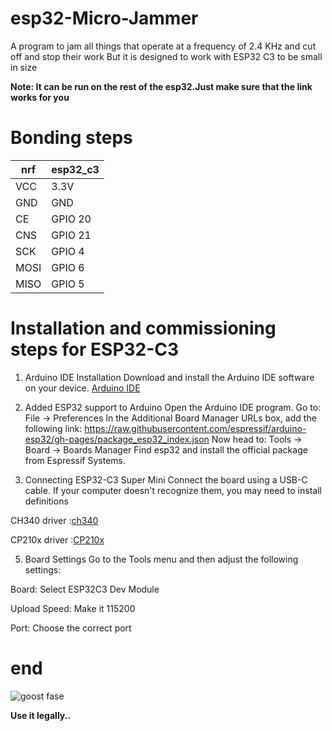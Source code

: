 # esp32-Micro-Jammer

A program to jam all things that operate at a frequency of 2.4 KHz and cut off and stop their work 
But it is designed to work with ESP32 C3 to be small in size

**Note: It can be run on the rest of the esp32.Just make sure that the link works for you**
# Bonding steps
<table>
  <thead>
    <tr>
      <th>nrf</th>
      <th>esp32_c3</th>
    </tr>
  </thead>
  <tbody>
    <tr>
      <td>VCC</td>
      <td>3.3V</td>
    </tr>
    <tr>
      <td>GND</td>
      <td>GND</td>
    </tr>
    <tr>
      <td>CE</td>
      <td>GPIO 20</td>
    </tr>
     <tr>
      <td>CNS</td>
      <td>GPIO 21</td>
    </tr>
     <tr>
      <td>SCK</td>
      <td>GPIO 4</td>
    </tr>
    </tr>
     <tr>
      <td>MOSI</td>
      <td>GPIO 6</td>
    </tr>
    <tr>
      <td>MISO</td>
      <td>GPIO 5</td>
    </tr>
  </tbody>
</table>


# Installation and commissioning steps for ESP32-C3
1. Arduino IDE Installation
Download and install the Arduino IDE software on your device.
[Arduino IDE](https://www.arduino.cc/en/software)

2. Added ESP32 support to Arduino
Open the Arduino IDE program.
Go to:
File → Preferences
In the Additional Board Manager URLs box, add the following link:
https://raw.githubusercontent.com/espressif/arduino-esp32/gh-pages/package_esp32_index.json
Now head to:
Tools → Board → Boards Manager
Find esp32 and install the official package from Espressif Systems.

3. Connecting ESP32-C3 Super Mini
Connect the board using a USB-C cable.
If your computer doesn't recognize them, you may need to install definitions

CH340 driver :[ch340](https://sparks.gogo.co.nz/ch340.html)

 CP210x driver :[CP210x](https://www.silabs.com/developer-tools/usb-to-uart-bridge-vcp-drivers)

5. Board Settings
Go to the Tools menu and then adjust the following settings:

Board: Select ESP32C3 Dev Module

Upload Speed: Make it 115200

Port: Choose the correct port


# end
![goost fase](https://github.com/user-attachments/assets/240a771a-7620-4323-8c2e-825f120c3634)


**Use it legally..**

